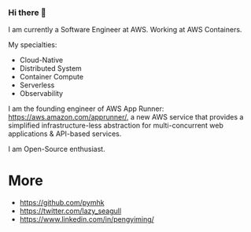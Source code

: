 ### Hi there 👋
I am currently a Software Engineer at AWS. Working at AWS Containers. 

My specialties: 
- Cloud-Native
- Distributed System
- Container Compute
- Serverless 
- Observability

I am the founding engineer of AWS App Runner: https://aws.amazon.com/apprunner/, a new AWS service that provides a simplified infrastructure-less abstraction for multi-concurrent web applications & API-based services.

I am Open-Source enthusiast.


# More
- https://github.com/pymhk
- https://twitter.com/lazy_seagull
- https://www.linkedin.com/in/pengyiming/
